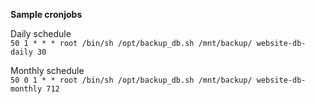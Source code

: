 **Sample cronjobs**

Daily schedule  
`50 1 * * * root /bin/sh /opt/backup_db.sh /mnt/backup/ website-db-daily 30`

Monthly schedule  
`50 0 1 * * root /bin/sh /opt/backup_db.sh /mnt/backup/ website-db-monthly 712`